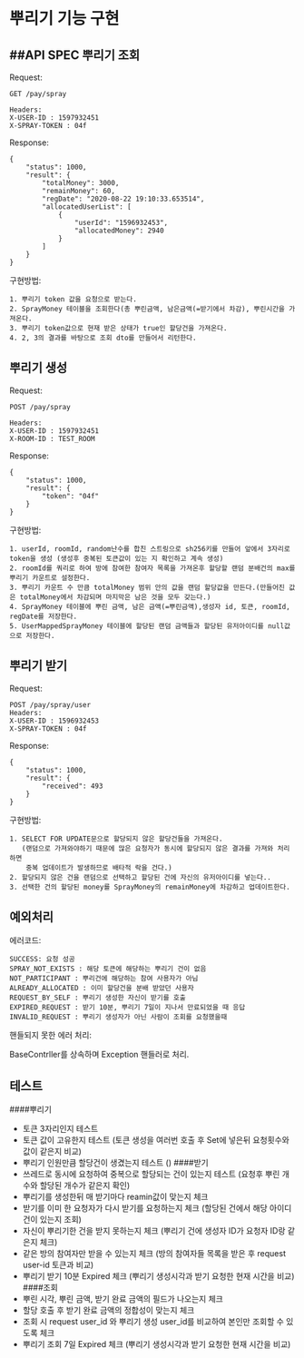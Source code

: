 # 뿌리기 기능 구현
##API SPEC
뿌리기 조회
---

Request:
```
GET /pay/spray

Headers:
X-USER-ID : 1597932451
X-SPRAY-TOKEN : 04f 
```

Response:

```
{
    "status": 1000,
    "result": {
        "totalMoney": 3000,
        "remainMoney": 60,
        "regDate": "2020-08-22 19:10:33.653514",
        "allocatedUserList": [
            {
                "userId": "1596932453",
                "allocatedMoney": 2940
            }
        ]
    }
}
```
구현방법: 
```
1. 뿌리기 token 값을 요청으로 받는다.
2. SprayMoney 테이블을 조회한다(총 뿌린금액, 남은금액(=받기에서 차감), 뿌린시간을 가져온다.
3. 뿌리기 token값으로 현재 받은 상태가 true인 할당건을 가져온다.
4. 2, 3의 결과를 바탕으로 조회 dto를 만들어서 리턴한다. 
```


뿌리기 생성
---
Request:
```
POST /pay/spray

Headers:
X-USER-ID : 1597932451
X-ROOM-ID : TEST_ROOM 
```
Response:
```
{
    "status": 1000,
    "result": {
        "token": "04f"
    }
}
```
구현방법: 
```
1. userId, roomId, random난수를 합친 스트링으로 sh256키를 만들어 앞에서 3자리로 token을 생성 (생성후 중복된 토큰값이 있는 지 확인하고 계속 생성)
2. roomId를 쿼리로 하여 방에 참여한 참여자 목록을 가져온후 할당할 랜덤 분배건의 max를 뿌리기 카운트로 설정한다.
3. 뿌리기 카운트 수 만큼 totalMoney 범위 안의 값을 랜덤 할당값을 만든다.(만들어진 값은 totalMoney에서 차감되며 마지막은 남은 것을 모두 갖는다.)
4. SprayMoney 테이블에 뿌린 금액, 남은 금액(=뿌린금액),생성자 id, 토큰, roomId, regDate를 저장한다.
5. UserMappedSprayMoney 테이블에 할당된 랜덤 금액들과 할당된 유저아이디를 null값으로 저장한다. 
```
뿌리기 받기
---
Request:
```
POST /pay/spray/user
Headers:
X-USER-ID : 1596932453
X-SPRAY-TOKEN : 04f 
```

Response:
```
{
    "status": 1000,
    "result": {
        "received": 493
    }
}
```
구현방법: 
```
1. SELECT FOR UPDATE문으로 할당되지 않은 할당건들을 가져온다. 
   (랜덤으로 가져와야하기 때문에 많은 요청자가 동시에 할당되지 않은 결과를 가져와 처리하면 
    중복 업데이트가 발생하므로 배타적 락을 건다.)
2. 할당되지 않은 건을 랜덤으로 선택하고 할당된 건에 자신의 유저아이디를 넣는다..
3. 선택한 건의 할당된 money를 SprayMoney의 remainMoney에 차감하고 업데이트한다.
```

예외처리
---

에러코드:
```
SUCCESS: 요청 성공
SPRAY_NOT_EXISTS : 해당 토큰에 해당하는 뿌리기 건이 없음
NOT_PARTICIPANT : 뿌리건에 해당하는 참여 사용자가 아님
ALREADY_ALLOCATED : 이미 할당건을 분배 받았던 사용자
REQUEST_BY_SELF : 뿌리기 생성한 자신이 받기를 호출
EXPIRED_REQUEST : 받기 10분, 뿌리기 7일이 지나서 만료되었을 때 응답
INVALID_REQUEST : 뿌리기 생성자가 아닌 사람이 조회를 요청했을때
```
  
핸들되지 못한 에러 처리:

BaseContrller를 상속하며
Exception 핸들러로 처리.

테스트
---

####뿌리기
 - 토큰 3자리인지 테스트
 - 토큰 값이 고유한지 테스트 (토큰 생성을 여러번 호출 후 Set에 넣은뒤 요청횟수와 값이 같은지 비교)
 - 뿌리기 인원만큼 할당건이 생겼는지 테스트 ()
####받기
 - 쓰레드로 동시에 요청하여 중복으로 할당되는 건이 있는지 테스트 (요청후 뿌린 개수와 할당된 개수가 같은지 확인)
 - 뿌리기를 생성한뒤 매 받기마다 reamin값이 맞는지 체크
 - 받기를 이미 한 요청자가 다시 받기를 요청하는지 체크 (할당된 건에서 해당 아이디건이 있는지 조회)
 - 자신이 뿌리기한 건을 받지 못하는지 체크 (뿌리기 건에 생성자 ID가 요청자 ID랑 같은지 체크)
 - 같은 방의 참여자만 받을 수 있는지 체크 (방의 참여자들 목록을 받은 후 request user-id 토큰과 비교)
 - 뿌리기 받기 10분 Expired 체크 (뿌리기 생성시각과 받기 요청한 현재 시간을 비교)
####조회
 - 뿌린 시각, 뿌린 금액, 받기 완료 금액의 필드가 나오는지 체크
 - 할당 호출 후 받기 완료 금액의 정합성이 맞는지 체크
 - 조회 시 request user_id 와 뿌리기 생성 user_id를 비교하여 본인만 조회할 수 있도록 체크
 - 뿌리기 조회 7일 Expired 체크 (뿌리기 생성시각과 받기 요청한 현재 시간을 비교)  